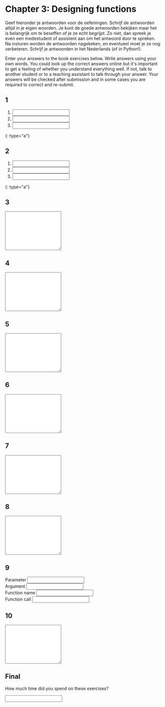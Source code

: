 # Chapter 3: Designing functions

Geef hieronder je antwoorden voor de oefeningen. Schrijf de antwoorden altijd in je eigen woorden. Je kunt de goede antwoorden bekijken maar het is belangrijk om te beseffen of je ze echt begrijpt. Zo niet, dan spreek je even een medestudent of assistent aan om het antwoord door te spreken. Na insturen worden de antwoorden nagekeken, en eventueel moet je ze nog verbeteren. Schrijf je antwoorden in het Nederlands (of in Python!).

Enter your answers to the book exercises below. Write answers using your own words. You could look up the correct answers online but it's important to get a feeling of whether you understand everything well. If not, talk to another student or to a teaching assistant to talk through your answer. Your answers will be checked after submission and in some cases you are required to correct and re-submit.

## 1

1. <input name="form[q1a]" type="text" required>
2. <input name="form[q1b]" type="text" required>
3. <input name="form[q1c]" type="text" required>
{: type="a"}

## 2

1. <input name="form[q2a]" type="text" required>
2. <input name="form[q2b]" type="text" required>
3. <input name="form[q2c]" type="text" required>
{: type="a"}

## 3

<textarea name="form[q3]" rows="8" required></textarea>

## 4

<textarea name="form[q4]" rows="8" required></textarea>

## 5

<textarea name="form[q5]" rows="8" required></textarea>

## 6

<textarea name="form[q6]" rows="8" required></textarea>

## 7

<textarea name="form[q7]" rows="8" required></textarea>

## 8

<textarea name="form[q8]" rows="8" required></textarea>

## 9

Parameter <input name="form[q9a]" type="text" required><br>
Argument <input name="form[q9b]" type="text" required><br>
Function name <input name="form[q9c]" type="text" required><br>
Function call <input name="form[q9d]" type="text" required>

## 10

<textarea name="form[q10]" rows="8" required></textarea>

## Final

How much time did you spend on these exercises?

<input name="form[qTime]" type="text" required>
